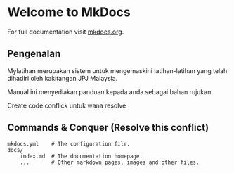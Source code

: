 # Welcome to MkDocs

For full documentation visit [mkdocs.org](https://www.mkdocs.org).

## Pengenalan 

Mylatihan merupakan sistem untuk mengemaskini latihan-latihan yang telah dihadiri oleh kakitangan JPJ Malaysia.

Manual ini menyediakan panduan kepada anda sebagai bahan rujukan.

Create code conflick untuk wana resolve

## Commands & Conquer (Resolve this conflict)

    mkdocs.yml    # The configuration file.
    docs/
        index.md  # The documentation homepage.
        ...       # Other markdown pages, images and other files.
